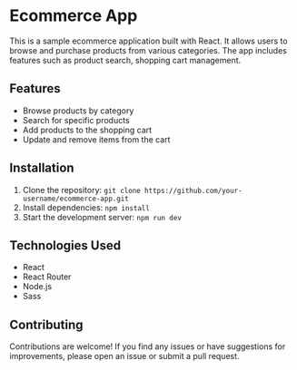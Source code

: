 # Ecommerce App

This is a sample ecommerce application built with React. It allows users to browse and purchase products from various categories. The app includes features such as product search, shopping cart management.

## Features

-   Browse products by category
-   Search for specific products
-   Add products to the shopping cart
-   Update and remove items from the cart

## Installation

1. Clone the repository: `git clone https://github.com/your-username/ecommerce-app.git`
2. Install dependencies: `npm install`
3. Start the development server: `npm run dev`

## Technologies Used

-   React
-   React Router
-   Node.js
-   Sass

## Contributing

Contributions are welcome! If you find any issues or have suggestions for improvements, please open an issue or submit a pull request.

